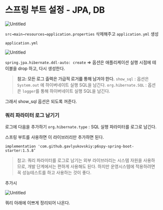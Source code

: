 # 스프링 부트 설정 - JPA, DB

![Untitled](%E1%84%89%E1%85%B3%E1%84%91%E1%85%B3%E1%84%85%E1%85%B5%E1%86%BC%20%E1%84%87%E1%85%AE%E1%84%90%E1%85%B3%20%E1%84%89%E1%85%A5%E1%86%AF%E1%84%8C%E1%85%A5%E1%86%BC%20-%20JPA,%20DB%2099d442dab8b84e018d4d62d88641c56e/Untitled.png)

`src→main→resources→application.properties` 삭제해주고 `application.yml` 생성

`application.yml`

![Untitled](%E1%84%89%E1%85%B3%E1%84%91%E1%85%B3%E1%84%85%E1%85%B5%E1%86%BC%20%E1%84%87%E1%85%AE%E1%84%90%E1%85%B3%20%E1%84%89%E1%85%A5%E1%86%AF%E1%84%8C%E1%85%A5%E1%86%BC%20-%20JPA,%20DB%2099d442dab8b84e018d4d62d88641c56e/Untitled%201.png)

`spring.jpa.hibernate.ddl-auto: create` ⇒
옵션은 애플리케이션 실행 시점에 테이블을 drop 하고, 다시 생성한다.

> **참고: 모든 로그 출력은 가급적 로거를 통해 남겨야 한다.**
`show_sql` : 옵션은 `System.out` 에 하이버네이트 실행 SQL을 남긴다.
`org.hibernate.SQL` : 옵션은 `logger`를 통해 하이버네이트 실행 SQL을 남긴다.
> 

그래서 show_sql 옵션은 되도록 꺼준다.

### 쿼리 파라미터 로그 남기기

로그에 다음을 추가하기 `org.hibernate.type` : SQL 실행 파라미터를 로그로 남긴다.

스프링 부트를 사용하면 이 라이브러리만 추가하면 된다.

`implementation 'com.github.gavlyukovskiy:p6spy-spring-boot-starter:1.5.8’`

> 참고: 쿼리 파라미터를 로그로 남기는 외부 라이브러리는 시스템 자원을 사용하므로, 개발 단계에서는 편하게 사용해도 된다. 하지만 운영시스템에 적용하려면 꼭 성능테스트를 하고 사용하는 것이 좋다.
> 

추가시

![Untitled](%E1%84%89%E1%85%B3%E1%84%91%E1%85%B3%E1%84%85%E1%85%B5%E1%86%BC%20%E1%84%87%E1%85%AE%E1%84%90%E1%85%B3%20%E1%84%89%E1%85%A5%E1%86%AF%E1%84%8C%E1%85%A5%E1%86%BC%20-%20JPA,%20DB%2099d442dab8b84e018d4d62d88641c56e/Untitled%202.png)

쿼리 아래에 이쁘게 정리되어 나온다.